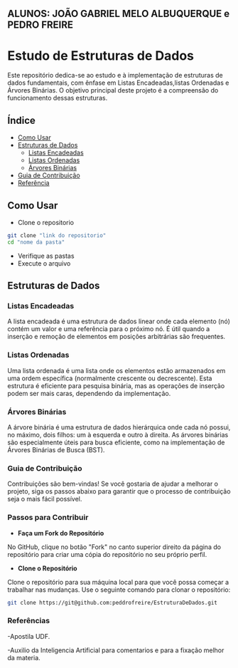 ## ALUNOS: JOÃO GABRIEL MELO ALBUQUERQUE e PEDRO FREIRE

# Estudo de Estruturas de Dados

Este repositório dedica-se ao estudo e à implementação de estruturas de dados fundamentais, com ênfase em Listas Encadeadas,listas Ordenadas e Árvores Binárias.  O objetivo principal deste projeto é a compreensão do funcionamento dessas estruturas.

## Índice

- [Como Usar](#como-usar)
- [Estruturas de Dados](#estruturas-de-dados)
  - [Listas Encadeadas](#listas-encadeadas)
  - [Listas Ordenadas](#listas-ordenadas)
  - [Árvores Binárias](#arvores-binarias)
- [Guia de Contribuição](#guia-de-contribuição)
- [Referência](#referencias)


## Como Usar
  - Clone o repositorio
  ```bash
  git clone "link do repositorio"
  cd "nome da pasta"
   ```
  - Verifique as pastas
  - Execute o arquivo


## Estruturas de Dados

### Listas Encadeadas

A lista encadeada é uma estrutura de dados linear onde cada elemento (nó) contém um valor e uma referência para o próximo nó. É útil quando a inserção e remoção de elementos em posições arbitrárias são frequentes.


### Listas Ordenadas

Uma lista ordenada é uma lista onde os elementos estão armazenados em uma ordem específica (normalmente crescente ou decrescente). Esta estrutura é eficiente para pesquisa binária, mas as operações de inserção podem ser mais caras, dependendo da implementação.


### Árvores Binárias

A árvore binária é uma estrutura de dados hierárquica onde cada nó possui, no máximo, dois filhos: um à esquerda e outro à direita. As árvores binárias são especialmente úteis para busca eficiente, como na implementação de Árvores Binárias de Busca (BST).


### Guia de Contribuição

Contribuições são bem-vindas! Se você gostaria de ajudar a melhorar o projeto, siga os passos abaixo para garantir que o processo de contribuição seja o mais fácil possível.

### Passos para Contribuir

  - **Faça um Fork do Repositório**

   No GitHub, clique no botão "Fork" no canto superior direito da página do repositório para criar uma cópia do repositório no seu próprio perfil.
   
  - **Clone o Repositório**

   Clone o repositório para sua máquina local para que você possa começar a trabalhar nas mudanças. Use o seguinte comando para clonar o repositório:

   ```bash
   git clone https://git@github.com:peddrofreire/EstruturaDeDados.git
```

### Referências
  -Apostila UDF.
  
  -Auxilio da Inteligencia Artificial para comentarios e para a fixação melhor da materia.
